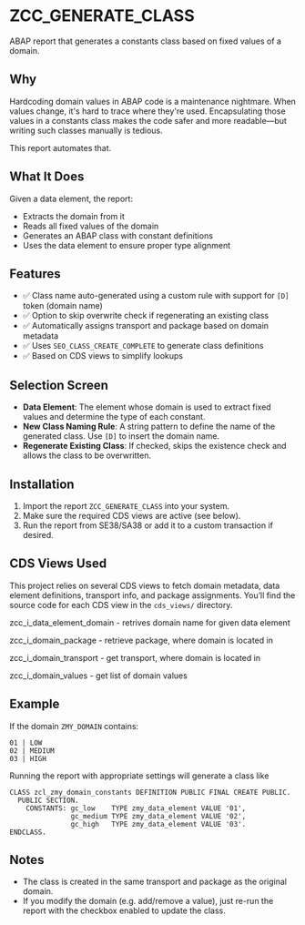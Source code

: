 # ZCC_GENERATE_CLASS

ABAP report that generates a constants class based on fixed values of a domain.

## Why

Hardcoding domain values in ABAP code is a maintenance nightmare. When values change, it's hard to trace where they're used. Encapsulating those values in a constants class makes the code safer and more readable—but writing such classes manually is tedious.

This report automates that.

## What It Does

Given a data element, the report:

- Extracts the domain from it
- Reads all fixed values of the domain
- Generates an ABAP class with constant definitions
- Uses the data element to ensure proper type alignment

## Features

- ✅ Class name auto-generated using a custom rule with support for `[D]` token (domain name)
- ✅ Option to skip overwrite check if regenerating an existing class
- ✅ Automatically assigns transport and package based on domain metadata
- ✅ Uses `SEO_CLASS_CREATE_COMPLETE` to generate class definitions
- ✅ Based on CDS views to simplify lookups

## Selection Screen

- **Data Element**: The element whose domain is used to extract fixed values and determine the type of each constant.
- **New Class Naming Rule**: A string pattern to define the name of the generated class. Use `[D]` to insert the domain name.
- **Regenerate Existing Class**: If checked, skips the existence check and allows the class to be overwritten.

## Installation

1. Import the report `ZCC_GENERATE_CLASS` into your system.
2. Make sure the required CDS views are active (see below).
3. Run the report from SE38/SA38 or add it to a custom transaction if desired.

## CDS Views Used

This project relies on several CDS views to fetch domain metadata, data element definitions, transport info, and package assignments. You’ll find the source code for each CDS view in the `cds_views/` directory.

zcc_i_data_element_domain - retrives domain name for given data element

zcc_i_domain_package - retrieve package, where domain is located in

zcc_i_domain_transport - get transport, where domain is located in

zcc_i_domain_values - get list of domain values

## Example

If the domain `ZMY_DOMAIN` contains:

```
01 | LOW
02 | MEDIUM
03 | HIGH
```

Running the report with appropriate settings will generate a class like

```abap
CLASS zcl_zmy_domain_constants DEFINITION PUBLIC FINAL CREATE PUBLIC.
  PUBLIC SECTION.
    CONSTANTS: gc_low    TYPE zmy_data_element VALUE '01',
               gc_medium TYPE zmy_data_element VALUE '02',
               gc_high   TYPE zmy_data_element VALUE '03'.
ENDCLASS.
```

## Notes

- The class is created in the same transport and package as the original domain.
- If you modify the domain (e.g. add/remove a value), just re-run the report with the checkbox enabled to update the class.
